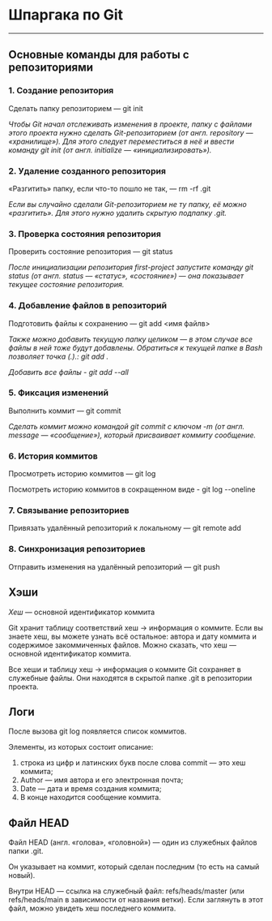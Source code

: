 # Шпаргака по Git
---
## Основные команды для работы с репозиториями
### 1. Создание репозитория
Сделать папку репозиторием — git init

_Чтобы Git начал отслеживать изменения в проекте, папку с файлами этого проекта нужно сделать Git-репозиторием (от англ. repository — «хранилище»). Для этого следует переместиться в неё и ввести команду git init (от англ. initialize — «инициализировать»)._

### 2. Удаление созданного репозитория
«Разгитить» папку, если что-то пошло не так, — rm -rf .git

_Если вы случайно сделали Git-репозиторием не ту папку, её можно «разгитить». Для этого нужно удалить скрытую подпапку .git._

### 3. Проверка состояния репозитория
Проверить состояние репозитория — git status

_После инициализации репозитория first-project запустите команду git status (от англ. status — «статус», «состояние») — она показывает текущее состояние репозитория._

### 4. Добавление файлов в репозиторий
Подготовить файлы к сохранению — git add <имя файлв>

_Также можно добавить текущую папку целиком — в этом случае все файлы в ней тоже будут добавлены. Обратиться к текущей папке в Bash позволяет точка (.).: git add ._

 _Добавить все файлы - git add --all_
 
### 5. Фиксация изменений
Выполнить коммит — git commit


_Сделать коммит можно командой git commit c ключом -m (от англ. message — «сообщение»), который присваивает коммиту сообщение._

### 6. История коммитов
Просмотреть историю коммитов — git log

Посмотреть историю коммитов в сокращенном виде - git log --oneline

### 7. Связывание репозиториев
Привязать удалённый репозиторий к локальному — git remote add

### 8. Синхронизация репозиториев
Отправить изменения на удалённый репозиторий — git push

## Хэши
_Хеш_ — основной идентификатор коммита

Git хранит таблицу соответствий хеш → информация о коммите. Если вы знаете хеш, вы можете узнать всё остальное: автора и дату коммита и содержимое закоммиченных файлов. Можно сказать, что хеш — основной идентификатор коммита.

Все хеши и таблицу хеш → информация о коммите Git сохраняет в служебные файлы. Они находятся в скрытой папке .git в репозитории проекта.

## Логи
После вызова git log появляется список коммитов.

Элементы, из которых состоит описание:
1. строка из цифр и латинских букв после слова commit — это хеш коммита;
2. Author — имя автора и его электронная почта;
3. Date — дата и время создания коммита;
4. В конце находится сообщение коммита.

## Файл HEAD
Файл HEAD (англ. «голова», «головной») — один из служебных файлов папки .git. 

Он указывает на коммит, который сделан последним (то есть на самый новый).

Внутри HEAD — ссылка на служебный файл: refs/heads/master (или refs/heads/main в зависимости от названия ветки). Если заглянуть в этот файл, можно увидеть хеш последнего коммита.



 
